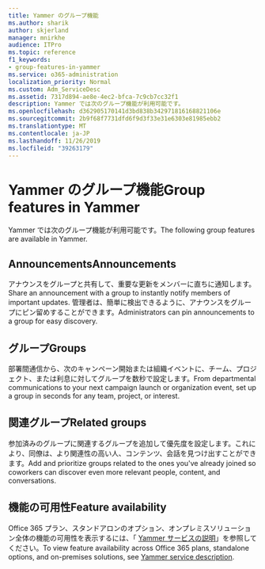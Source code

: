 ```yaml
---
title: Yammer のグループ機能
ms.author: sharik
author: skjerland
manager: mnirkhe
audience: ITPro
ms.topic: reference
f1_keywords:
- group-features-in-yammer
ms.service: o365-administration
localization_priority: Normal
ms.custom: Adm_ServiceDesc
ms.assetid: 7317d894-ae8e-4ec2-bfca-7c9cb7cc32f1
description: Yammer では次のグループ機能が利用可能です。
ms.openlocfilehash: d362905170141d3bd838b342971816168821106e
ms.sourcegitcommit: 2b9f68f7731dfd6f9d3f33e31e6303e81985ebb2
ms.translationtype: MT
ms.contentlocale: ja-JP
ms.lasthandoff: 11/26/2019
ms.locfileid: "39263179"
---
```

# <a name="group-features-in-yammer"></a><span data-ttu-id="04811-103">Yammer のグループ機能</span><span class="sxs-lookup"><span data-stu-id="04811-103">Group features in Yammer</span></span>

<span data-ttu-id="04811-104">Yammer では次のグループ機能が利用可能です。</span><span class="sxs-lookup"><span data-stu-id="04811-104">The following group features are available in Yammer.</span></span>
  
## <a name="announcements"></a><span data-ttu-id="04811-105">Announcements</span><span class="sxs-lookup"><span data-stu-id="04811-105">Announcements</span></span>

<span data-ttu-id="04811-106">アナウンスをグループと共有して、重要な更新をメンバーに直ちに通知します。</span><span class="sxs-lookup"><span data-stu-id="04811-106">Share an announcement with a group to instantly notify members of important updates.</span></span> <span data-ttu-id="04811-107">管理者は、簡単に検出できるように、アナウンスをグループにピン留めすることができます。</span><span class="sxs-lookup"><span data-stu-id="04811-107">Administrators can pin announcements to a group for easy discovery.</span></span>
  
## <a name="groups"></a><span data-ttu-id="04811-108">グループ</span><span class="sxs-lookup"><span data-stu-id="04811-108">Groups</span></span>

<span data-ttu-id="04811-109">部署間通信から、次のキャンペーン開始または組織イベントに、チーム、プロジェクト、または利息に対してグループを数秒で設定します。</span><span class="sxs-lookup"><span data-stu-id="04811-109">From departmental communications to your next campaign launch or organization event, set up a group in seconds for any team, project, or interest.</span></span>
  
## <a name="related-groups"></a><span data-ttu-id="04811-110">関連グループ</span><span class="sxs-lookup"><span data-stu-id="04811-110">Related groups</span></span>

<span data-ttu-id="04811-111">参加済みのグループに関連するグループを追加して優先度を設定します。これにより、同僚は、より関連性の高い人、コンテンツ、会話を見つけ出すことができます。</span><span class="sxs-lookup"><span data-stu-id="04811-111">Add and prioritize groups related to the ones you've already joined so coworkers can discover even more relevant people, content, and conversations.</span></span>
  
## <a name="feature-availability"></a><span data-ttu-id="04811-112">機能の可用性</span><span class="sxs-lookup"><span data-stu-id="04811-112">Feature availability</span></span>

<span data-ttu-id="04811-113">Office 365 プラン、スタンドアロンのオプション、オンプレミスソリューション全体の機能の可用性を表示するには、「 [Yammer サービスの説明](yammer-service-description.md)」を参照してください。</span><span class="sxs-lookup"><span data-stu-id="04811-113">To view feature availability across Office 365 plans, standalone options, and on-premises solutions, see [Yammer service description](yammer-service-description.md).</span></span>
  